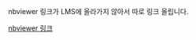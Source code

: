 nbviewer 링크가 LMS에 올라가지 않아서 따로 링크 올립니다.  

[nbviewer 링크](https://nbviewer.org/github/paul2522/Exploration_Submit/blob/main/7/%5BExp-07%5DCatWhiskers.ipynb)
